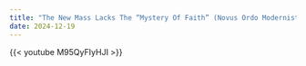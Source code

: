 ```yaml
---
title: "The New Mass Lacks The “Mystery Of Faith” (Novus Ordo Modernists Refuted)"
date: 2024-12-19
---
```


{{< youtube M95QyFIyHJI >}}
